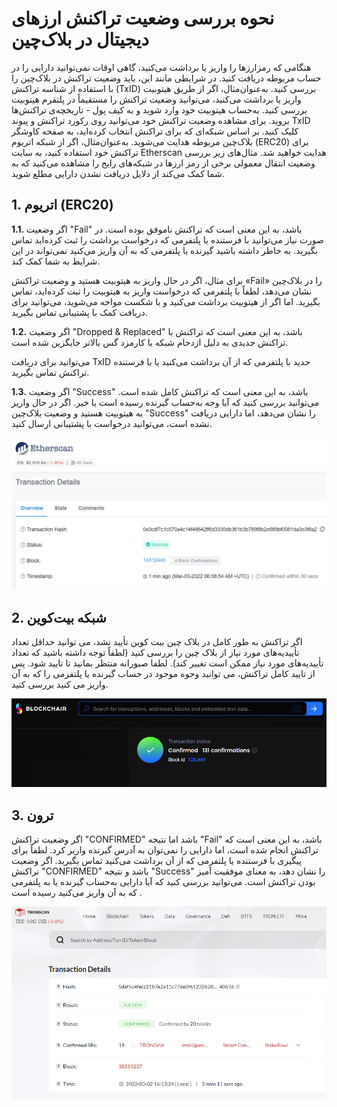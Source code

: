# نحوه بررسی وضعیت تراکنش ارزهای دیجیتال در بلاک‌چین

هنگامی که رمزارزها را واریز یا برداشت می‌کنید، گاهی اوقات نمی‌توانید دارایی را در حساب مربوطه دریافت کنید. در شرایطی مانند این، باید وضعیت تراکنش در بلاک‌چین را با استفاده از شناسه تراکنش (TxID) بررسی کنید.
به‌عنوان‌مثال، اگر از طریق هیتوبیت واریز یا برداشت می‌کنید، می‌توانید وضعیت تراکنش را مستقیماً در پلتفرم هیتوبیت بررسی کنید. به‌حساب هیتوبیت خود وارد شوید و به کیف پول - تاریخچه‌ی تراکنش‌ها بروید. برای مشاهده وضعیت تراکنش خود می‌توانید روی رکورد تراکنش و پیوند TxID کلیک کنید.
بر اساس شبکه‌ای که برای تراکنش انتخاب کرده‌اید، به صفحه کاوشگر بلاک‌چین مربوطه هدایت می‌شوید. به‌عنوان‌مثال، اگر از شبکه اتریوم (ERC20) برای تراکنش خود استفاده کنید، به سایت Etherscan هدایت خواهید شد.
مثال‌های زیر بررسی وضعیت انتقال معمولی برخی از رمز ارزها در شبکه‌های رایج را مشاهده می‌کنید که به شما کمک می‌کند از دلایل دریافت نشدن دارایی مطلع شوید.

## 1.	اتریوم (ERC20)

**1.1.**	اگر وضعیت "Fail" باشد، به این معنی است که تراکنش ناموفق بوده است.
در صورت نیاز می‌توانید با فرستنده یا پلتفرمی که درخواست برداشت را ثبت کرده‌اید تماس بگیرید. به خاطر داشته باشید گیرنده یا پلتفرمی که به آن واریز می‌کنید نمی‌تواند در این شرایط به شما کمک کند.

برای مثال، اگر در حال واریز به هیتوبیت هستید و وضعیت تراکنش «Fail» را در بلاک‌چین نشان می‌دهد، لطفاً با پلتفرمی که درخواست واریز به هیتوبیت را ثبت کرده‌اید، تماس بگیرید. اما اگر از هیتوبیت برداشت می‌کنید و با شکست مواجه می‌شوید، می‌توانید برای دریافت کمک با پشتیبانی تماس بگیرید.

**1.2.**	اگر وضعیت "Dropped & Replaced" باشد، به این معنی است که تراکنش با تراکنش جدیدی  به دلیل ازدحام شبکه با کارمزد گس بالاتر جایگزین شده است.

می‌توانید برای دریافت TxID جدید با پلتفرمی که از آن برداشت می‌کنید یا با فرستنده تراکنش تماس بگیرید.

**1.3.**	اگر وضعیت "Success" باشد، به این معنی است که تراکنش کامل شده است.
می‌توانید بررسی کنید که آیا وجه به‌حساب گیرنده رسیده است یا خیر. اگر در حال واریز به هیتوبیت هستید و وضعیت بلاک‌چین "Success" را نشان می‌دهد، اما دارایی دریافت نشده است، می‌توانید درخواست با پشتیبانی ارسال کنید.

 ![](1.png)
 
## 2.	شبکه بیت‌کوین

اگر تراکنش به طور کامل در بلاک چین بیت کوین تأیید نشد، می توانید حداقل تعداد تأییدیه‌های مورد نیاز از بلاک چین را بررسی کنید (لطفاً توجه داشته باشید که تعداد تأییدیه‌های مورد نیاز ممکن است تغییر کند). لطفا صبورانه منتظر بمانید تا تایید شود.
پس از تایید کامل تراکنش، می توانید وجوه موجود در حساب گیرنده یا پلتفرمی را که به آن واریز می کنید بررسی کنید.
 
 ![](2.png)
 
## 3.	 ترون 

اگر وضعیت تراکنش "CONFIRMED" باشد اما نتیجه "Fail" باشد، به این معنی است که تراکنش انجام شده است، اما دارایی را نمی‌توان به آدرس گیرنده واریز کرد. لطفاً برای پیگیری با فرستنده یا پلتفرمی که از آن برداشت می‌کنید تماس بگیرید.
اگر وضعیت تراکنش "CONFIRMED" باشد و نتیجه "Success" را نشان دهد، به معنای موفقیت آمیز بودن تراکنش است. می‌توانید بررسی کنید که آیا دارایی به‌حساب گیرنده یا به پلتفرمی که به آن واریز می‌کنید رسیده است .


 ![](3.png)








